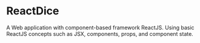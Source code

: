 # ReactDice

A Web application with component-based framework ReactJS.
Using basic ReactJS concepts such as JSX, components, props, and component state.
